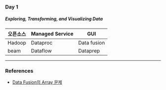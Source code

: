 ### Day 1
##### Exploring, Transforming, and Visualizing Data

| 오픈소스  |Managed Service| GUI           |
|-----------|---------------|---------------|
|   Hadoop  | Dataproc      | Data fusion   |
|   beam    | Dataflow      | Dataprep      |


---

### References

- [Data Fusion의 Array 문제](https://stackoverflow.com/questions/71613232/array-issue-in-data-fusion)

